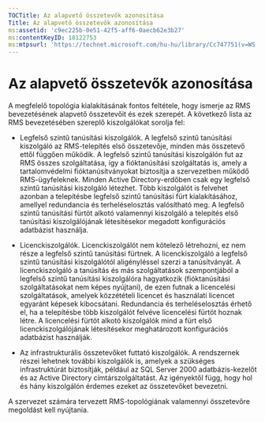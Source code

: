 ```yaml
---
TOCTitle: Az alapvető összetevők azonosítása
Title: Az alapvető összetevők azonosítása
ms:assetid: 'c9ec225b-0e51-42f5-aff6-0aecb62e3b27'
ms:contentKeyID: 18122753
ms:mtpsurl: 'https://technet.microsoft.com/hu-hu/library/Cc747751(v=WS.10)'
---
```


Az alapvető összetevők azonosítása
==================================

A megfelelő topológia kialakításának fontos feltétele, hogy ismerje az RMS bevezetésének alapvető összetevőit és ezek szerepét. A következő lista az RMS bevezetésében szereplő kiszolgálókat sorolja fel:

-   Legfelső szintű tanúsítási kiszolgálók. A legfelső szintű tanúsítási kiszolgáló az RMS-telepítés első összetevője, minden más összetevő ettől függően működik. A legfelső szintű tanúsítási kiszolgálón fut az RMS összes szolgáltatása, így a fióktanúsítási szolgáltatás is, amely a tartalomvédelmi fióktanúsítványokat biztosítja a szervezetben működő RMS-ügyfeleknek. Minden Active Directory-erdőben csak egy legfelső szintű tanúsítási kiszolgáló létezhet. Több kiszolgálót is felvehet azonban a telepítésbe legfelső szintű tanúsítási fürt kialakításához, amellyel redundancia és terheléselosztás valósítható meg. A legfelső szintű tanúsítási fürtöt alkotó valamennyi kiszolgáló a telepítés első tanúsítási kiszolgálójának létesítésekor megadott konfigurációs adatbázist használja.

-   Licenckiszolgálók. Licenckiszolgálót nem kötelező létrehozni, ez nem része a legfelső szintű tanúsítási fürtnek. A licenckiszolgáló a legfelső szintű tanúsítási kiszolgálótól aligényléssel szerzi a tanúsítványát. A licenckiszolgáló a tanúsítás és más szolgáltatások szempontjából a legfelső szintű tanúsítási kiszolgálóra hagyatkozik (fióktanúsítási szolgáltatásokat nem képes nyújtani), de ezen futnak a licencelési szolgáltatások, amelyek közzétételi licencet és használati licencet egyaránt képesek kibocsátani. Redundancia és terheléselosztás érhető el, ha a telepítésbe több kiszolgálót felvéve licencelési fürtöt hoznak létre. A licencelési fürtöt alkotó kiszolgálók mind a fürt első licenckiszolgálójának létesítésekor meghatározott konfigurációs adatbázist használják.

-   Az infrastrukturális összetevőket futtató kiszolgálók. A rendszernek részei lehetnek további kiszolgálók is, amelyek a szükséges infrastruktúrát biztosítják, például az SQL Server 2000 adatbázis-kezelőt és az Active Directory címtárszolgáltatást. Az igényektől függ, hogy hol és hány kiszolgálón érdemes ezeket az összetevőket bevezetni.

A szervezet számára tervezett RMS-topológiának valamennyi összetevőre megoldást kell nyújtania.